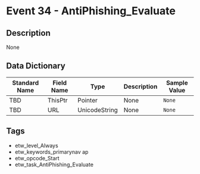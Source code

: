 # Event 34 - AntiPhishing_Evaluate

## Description
None

## Data Dictionary
|Standard Name|Field Name|Type|Description|Sample Value|
|---|---|---|---|---|
|TBD|ThisPtr|Pointer|None|`None`|
|TBD|URL|UnicodeString|None|`None`|

## Tags
* etw_level_Always
* etw_keywords_primarynav ap
* etw_opcode_Start
* etw_task_AntiPhishing_Evaluate